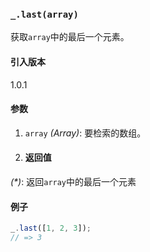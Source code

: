 ### `_.last(array)`[​](#_lastarray "_lastarray的直接链接")

获取`array`中的最后一个元素。

#### 引入版本

1.0.1

#### 参数

1.  `array` _(Array)_: 要检索的数组。
    
2.  #### 返回值
    

_(\*)_: 返回`array`中的最后一个元素

#### 例子

```js
_.last([1, 2, 3]);
// => 3

```